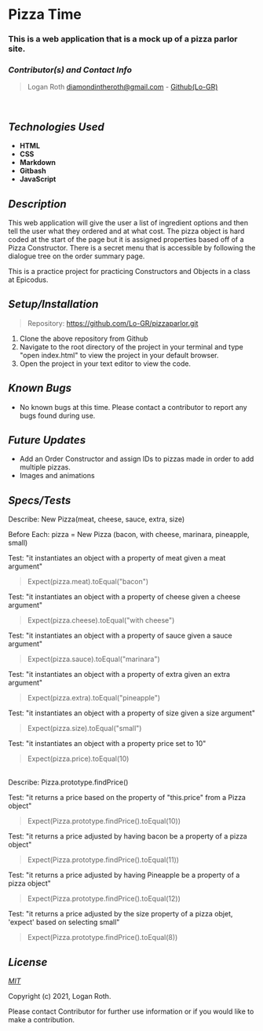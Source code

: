 # **Pizza Time**
### This is a web application that is a mock up of a pizza parlor site.

 ### _Contributor(s) and Contact Info_
> Logan Roth diamondintheroth@gmail.com - [Github(Lo-GR)](https://github.com/Lo-GR)

<br/>

## _Technologies Used_

* **HTML**
* **CSS**
* **Markdown**
* **Gitbash**
* **JavaScript**

## _Description_
This web application will give the user a list of ingredient options and then tell the user what they ordered and at what cost. The pizza object is hard coded at the start of the page but it is assigned properties based off of a Pizza Constructor. There is a secret menu that is accessible by following the dialogue tree on the order summary page. 

This is a practice project for practicing Constructors and Objects in a class at Epicodus.

## _Setup/Installation_

> Repository: https://github.com/Lo-GR/pizzaparlor.git
1. Clone the above repository from Github
2. Navigate to the root directory of the project in your terminal and type "open index.html" to view the project in your default browser.
3. Open the project in your text editor to view the code.

## _Known Bugs_
* No known bugs at this time. Please contact a contributor to report any bugs found during use.

## _Future Updates_
* Add an Order Constructor and assign IDs to pizzas made in order to add multiple pizzas.
* Images and animations

## _Specs/Tests_

Describe: New Pizza(meat, cheese, sauce, extra, size)

Before Each: pizza = New Pizza (bacon, with cheese, marinara, pineapple, small)

Test: "it instantiates an object with a property of meat given a meat argument"
>Expect(pizza.meat).toEqual("bacon")

Test: "it instantiates an object with a property of cheese given a cheese argument"
>Expect(pizza.cheese).toEqual("with cheese")

Test: "it instantiates an object with a property of sauce given a sauce argument"
>Expect(pizza.sauce).toEqual("marinara")

Test: "it instantiates an object with a property of extra given an extra argument"
>Expect(pizza.extra).toEqual("pineapple")

Test: "it instantiates an object with a property of size given a size argument"
>Expect(pizza.size).toEqual("small")

Test: "it instantiates an object with a property price set to 10"
>Expect(pizza.price).toEqual(10)

<br/>
Describe: Pizza.prototype.findPrice()

Test: "it returns a price based on the property of "this.price" from a Pizza object"
>Expect(Pizza.prototype.findPrice().toEqual(10))

Test: "it returns a price adjusted by having bacon be a property of a pizza object"
>Expect(Pizza.prototype.findPrice().toEqual(11))

Test: "it returns a price adjusted by having Pineapple be a property of a pizza object"
>Expect(Pizza.prototype.findPrice().toEqual(12))

Test: "it returns a price adjusted by the size property of a pizza objet, 'expect' based on selecting small"
>Expect(Pizza.prototype.findPrice().toEqual(8))



## _License_

[_MIT_](https://opensource.org/licenses/MIT)

Copyright (c) 2021, Logan Roth.

Please contact Contributor for further use information or if you would like to make a contribution.